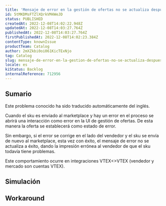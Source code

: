 ```yaml
---
title: 'Mensaje de error en la gestión de ofertas no se actualiza después de sku está vinculado en VTEX<>VTEX integraciones'
id: 5tMKDMsFTZlXQrkVM4WeJD
status: PUBLISHED
createdAt: 2022-12-08T14:02:22.948Z
updatedAt: 2022-12-08T14:03:27.764Z
publishedAt: 2022-12-08T14:03:27.764Z
firstPublishedAt: 2022-12-08T14:02:23.384Z
contentType: knownIssue
productTeam: Catalog
author: 2mXZkbi0oi061KicTExNjo
tag: Catalog
slug: mensaje-de-error-en-la-gestion-de-ofertas-no-se-actualiza-despues-de-sku-esta-vinculado-en-vtexvtex-integraciones
locale: es
kiStatus: Backlog
internalReference: 712956
---
```


## Sumario

<div class="alert alert-info">
  <p>Este problema conocido ha sido traducido automáticamente del inglés.</p>
</div>



Cuando el sku es enviado al marketplace y hay un error en el proceso se abrirá una interacción como error en la UI de gestión de ofertas. De esta manera la oferta se establecerá como estado de error.

Sin embargo, si el error se corrige en el lado del vendedor y el sku se envía de nuevo al marketplace, esta vez con éxito, el mensaje de error no se actualiza a éxito, dando la impresión errónea al vendedor de que el sku todavía tiene problemas.

Este comportamiento ocurre en integraciones VTEX<>VTEX (vendedor y mercado son cuentas VTEX).


##

## Simulación



## Workaround



